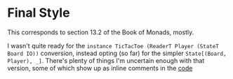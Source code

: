 # Final Style

This corresponds to section 13.2 of the Book of Monads, mostly.

I wasn't quite ready for the
`instance TicTacToe (ReaderT Player (StateT Board IO))` conversion,
instead opting (so far) for the simpler `State[(Board, Player), _]`.
There's plenty of things I'm uncertain enough with that version, some of which
show up as inline comments in the [code](src/main/scala/sumidiot/bom/ttt/Main.scala)

